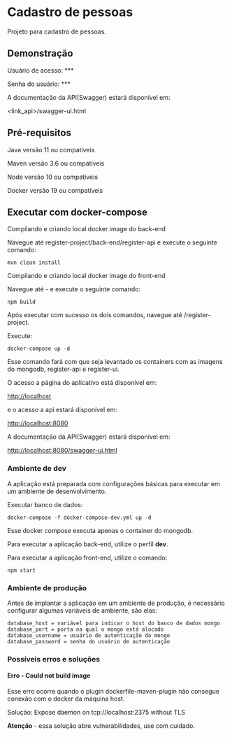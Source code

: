 # Cadastro de pessoas

Projeto para cadastro de pessoas.

## Demonstração

<link>

Usuário de acesso: ***

Senha do usuário: ***

A documentação da API(Swagger) estará disponível em:

<link_api>/swagger-ui.html



## Pré-requisitos

Java versão 11 ou compatíveis

Maven versão 3.6 ou compatíveis

Node versão 10 ou compatíveis

Docker versão 19 ou compatíveis

## Executar com docker-compose

Compilando e criando local docker image do back-end

Navegue até register-project/back-end/register-api e execute o seguinte comando:

```
mvn clean install
```

Compilando e criando local docker image do front-end

Navegue até - e execute o seguinte comando:

```
npm build
```

Após executar com sucesso os dois comandos, navegue até /register-project.

Execute:

```
docker-compose up -d
```

Esse comando fará com que seja levantado os containers com as imagens do mongodb, register-api e register-ui.

O acesso a página do aplicativo está disponível em: 

[http://localhost](http://localhost)

e o acesso a api estará disponível em:

[http://localhost:8080](http://localhost:8080)

A documentação da API(Swagger) estará disponível em:

[http://localhost:8080/swagger-ui.html](http://localhost:8080/swagger-ui.html)

### Ambiente de dev

A aplicação está preparada com configurações básicas para executar em um ambiente de desenvolvimento.

Executar banco de dados:

```
docker-compose -f docker-compose-dev.yml up -d
```

Esse docker compose executa apenas o container do mongodb.

Para executar a aplicação back-end, utilize o perfil **dev**.

Para executar a aplicação front-end, utilize o comando:

```
npm start
```

### Ambiente de produção

Antes de implantar a aplicação em um ambiente de produção, é necessário configurar algumas variáveis de ambiente, são elas:

```
database_host = variável para indicar o host do banco de dados mongo
database_port = porta na qual o mongo está alocado
database_username = usuário de autenticação do mongo
database_password = senha do usuário de autenticação
```

### Possíveis erros e soluções

#### Erro - Could not build image

Esse erro ocorre quando o plugin dockerfile-maven-plugin não consegue conexão com o docker da máquina host.

Solução: Expose daemon on tcp://localhost:2375 without TLS

**Atenção** - essa solução abre vulnerabilidades, use com cuidado.